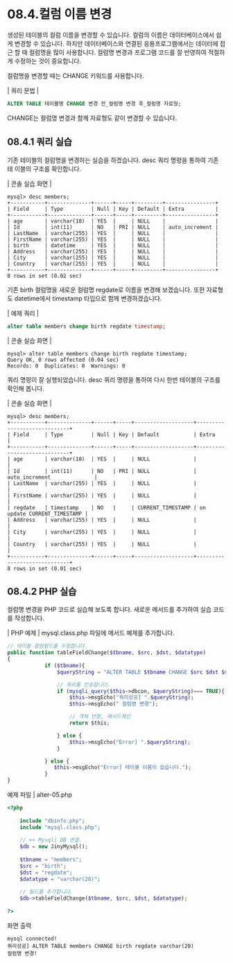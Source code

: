# 08.4.컬럼 이름 변경 
생성된 테이블의 컬럼 이름을 변경할 수 있습니다. 컬럼의 이름은 데이터베이스에서 쉽게 변경할 수 있습니다. 하지만 데이터베이스와 연결된 응용프로그램에서는 데이터에 접근 할 때 컬럼명을 많이 사용합니다. 컬럼명 변경과 프로그램 코드를 잘 반영하여 적절하게 수정하는 것이 중요합니다.  

컬럼명을 변경할 때는 CHANGE 키워드를 사용합니다.  

| 쿼리 문법 | 
```sql
ALTER TABLE 테이블명 CHANGE 변경 전_컬럼명 변경 후_컬럼명 자료형; 
```

CHANGE는 컬럼명 변경과 함께 자료형도 같이 변경할 수 있습니다. 

## 08.4.1 쿼리 실습 
기존 테이블의 컬럼명을 변경하는 실습을 하겠습니다. desc 쿼리 명령을 통하여 기존 테 이블의 구조를 확인합니다.  

| 콘솔 실습 화면 | 
```
mysql> desc members;
+-----------+--------------+------+-----+---------+----------------+
| Field     | Type         | Null | Key | Default | Extra          |
+-----------+--------------+------+-----+---------+----------------+
| age       | varchar(10)  | YES  |     | NULL    |                |
| Id        | int(11)      | NO   | PRI | NULL    | auto_increment |
| LastName  | varchar(255) | YES  |     | NULL    |                |
| FirstName | varchar(255) | YES  |     | NULL    |                |
| birth     | datetime     | YES  |     | NULL    |                |
| Address   | varchar(255) | YES  |     | NULL    |                |
| City      | varchar(255) | YES  |     | NULL    |                |
| Country   | varchar(255) | YES  |     | NULL    |                |
+-----------+--------------+------+-----+---------+----------------+
8 rows in set (0.02 sec)

```

기존 birth 컬럼명을 새로운 컬럼명 regdate로 이름을 변경해 보겠습니다. 또한 자료형도 datetime에서 timestamp 타입으로 함께 변경하겠습니다.  

| 예제 쿼리 | 
```sql
alter table members change birth regdate timestamp; 
```

| 콘솔 실습 화면 | 
```
mysql> alter table members change birth regdate timestamp;
Query OK, 0 rows affected (0.04 sec)
Records: 0  Duplicates: 0  Warnings: 0

```

쿼리 명령이 잘 실행되었습니다. desc 쿼리 명령을 통하여 다시 한번 테이블의 구조를 확인해 봅니다.  

| 콘솔 실습 화면 | 
```
mysql> desc members;
+-----------+--------------+------+-----+-------------------+-----------------------------+
| Field     | Type         | Null | Key | Default           | Extra                       |
+-----------+--------------+------+-----+-------------------+-----------------------------+
| age       | varchar(10)  | YES  |     | NULL              |                             |
| Id        | int(11)      | NO   | PRI | NULL              | auto_increment              |
| LastName  | varchar(255) | YES  |     | NULL              |                             |
| FirstName | varchar(255) | YES  |     | NULL              |                             |
| regdate   | timestamp    | NO   |     | CURRENT_TIMESTAMP | on update CURRENT_TIMESTAMP |
| Address   | varchar(255) | YES  |     | NULL              |                             |
| City      | varchar(255) | YES  |     | NULL              |                             |
| Country   | varchar(255) | YES  |     | NULL              |                             |
+-----------+--------------+------+-----+-------------------+-----------------------------+
8 rows in set (0.01 sec)

```

## 08.4.2 PHP 실습 
컬럼명 변경을 PHP 코드로 실습해 보도록 합니다. 새로운 메서드를 추가하여 실습 코드 를 작성합니다.  

| PHP 예제 | 
mysql.class.php 파일에 메서드 예제를 추가합니다. 
```php
// 테이블 컬럼필드를 수정합니다.
public function tableFieldChange($tbname, $src, $dst, $datatype)
{
            if ($tbname){
                $queryString = "ALTER TABLE $tbname CHANGE $src $dst $datatype";

                // 쿼리를 전송합니다.
                if (mysqli_query($this->dbcon, $queryString)=== TRUE){
                    $this->msgEcho("쿼리성공] ".$queryString);
                    $this->msgEcho(" 컬럼명 변경");

                    // 객체 반환, 매서드체인
                    return $this; 

                } else {
                    $this->msgEcho("Error] ".$queryString);
                }

            } else {
               $this->msgEcho("Error] 테이블 이름이 없습니다."); 
            }    
}

```

예제 파일 | alter-05.php 
```php
<?php
 
	include "dbinfo.php";
	include "mysql.class.php";
 
	// ++ Mysqli DB 연결.
	$db = new JinyMysql();
 
	$tbname = "members";
	$src = "birth";
	$dst = "regdate";
	$datatype = "varchar(20)";
    
	// 필드를 추가합니다.
	$db->tableFieldChange($tbname, $src, $dst, $datatype);
 
?>

```

화면 출력 
```
mysql connected!
쿼리성공] ALTER TABLE members CHANGE birth regdate varchar(20)
컬럼명 변경!

```